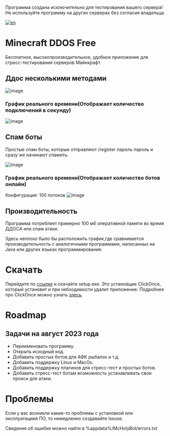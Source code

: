 Программа создана исключительно для тестирования вашего сервера! Не используйте программу на других серверах без согласия владельца.


[![en](https://img.shields.io/badge/lang-en-red.svg)](https://github.com/Titlehhhh/Minecraft-DDOS-Free/blob/master/README.en.md)

# Minecraft DDOS Free

Бесплатное, высокопроизводительное, удобное приложение для стресс-тестирования серверов Майнкрафт.


## Ддос несколькими методами
![image](https://user-images.githubusercontent.com/93156853/216658594-945b9351-86ee-4245-b903-fcdb97180e3d.png)

### График реального времени(Отображает количество подключений в секунду)
![image](https://user-images.githubusercontent.com/93156853/216661121-97959e39-4c38-4c4f-8310-847481b84656.png)

## Спам боты
Простые спам боты, которые отправляют /register пароль пароль и сразу же начинают спамить.

![image](https://user-images.githubusercontent.com/93156853/224671459-5d3cd290-16b0-4d63-be7b-5db160b18f4b.png)

### График реального времени(Отображает количество ботов онлайн)
Конфигурация: 100 потоков
![image](https://user-images.githubusercontent.com/93156853/224680452-969db31f-a59b-46f5-a7a4-d1d9c546485d.png)



## Производительность

Программа потребляет примерно 100 мб оперативной памяти во время ДДОСА или спам атаки. 

Здесь неплохо было бы расположить график,где сравнивается производительность с аналогичными программами, написанных на Java или других языках программирования.


# Скачать

Перейдите по [ссылке](https://github.com/Titlehhhh/Minecraft-DDOS-Free/releases/tag/Main) и скачайте setup.exe. Это установщик ClickOnce, который установит и при небходимости удалит приложение. Подробнее про ClickOnce можно узнать [здесь](https://learn.microsoft.com/ru-ru/visualstudio/deployment/clickonce-security-and-deployment?view=vs-2022).


# Roadmap

## Задачи на август 2023 года
   - Переименовать программу.
   - Открыть исходный код.
   - Добавить простых ботов для АФК рыбалок и т.д.
   - Добавить поддержку Linux и MacOs.
   - Добавить поддержку плагинов для стресс-тест и простых ботов.
   - Добавить стресс-тест ботам возможность устанавливать свои прокси для атаки.

# Проблемы

Если у вас возникли какие-то проблемы с установкой или эксплуатацией ПО, то немедленно создавайте Issuse.

Сведения об ошибке можно найти в %appdata%/McHolyBot/errors.txt
